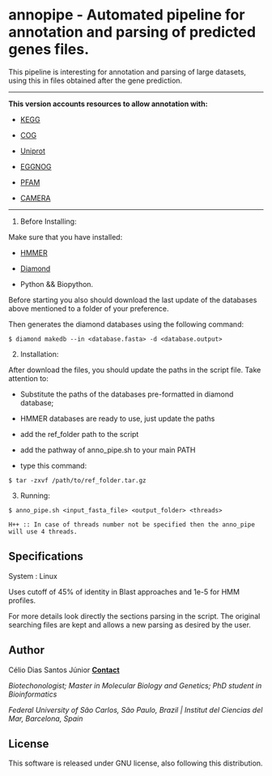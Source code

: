 # annopipe - Automated pipeline for annotation and parsing of predicted genes files.

This pipeline is interesting for annotation and parsing of large datasets, using this in files obtained after the gene prediction.

--------------------------------------------------------------------------

**This version accounts resources to allow annotation with:**

- [KEGG](http://kegg.jp/)

- [COG](https://www.ncbi.nlm.nih.gov/COG/)

- [Uniprot](http://www.uniprot.org/)

- [EGGNOG](http://eggnogdb.embl.de/#/app/home)

- [PFAM](http://pfam.xfam.org/)

- [CAMERA](http://camera.calit2.net/)

---------------------------------------------------------------------------

1. Before Installing:

Make sure that you have installed:

- [HMMER](http://hmmer.org/)

- [Diamond](https://github.com/bbuchfink/diamond)

- Python && Biopython.

Before starting you also should download the last update of the databases above mentioned to a folder of your preference.

Then generates the diamond databases using the following command:

```
$ diamond makedb --in <database.fasta> -d <database.output>
```

2. Installation:

After download the files, you should update the paths in the script file. Take attention to:

- Substitute the paths of the databases pre-formatted in diamond database;

- HMMER databases are ready to use, just update the paths

- add the ref_folder path to the script

- add the pathway of anno_pipe.sh to your main PATH

- type this command:

```
$ tar -zxvf /path/to/ref_folder.tar.gz
```

3. Running:

```
$ anno_pipe.sh <input_fasta_file> <output_folder> <threads>
```

    H++ :: In case of threads number not be specified then the anno_pipe will use 4 threads.


## Specifications

System : Linux

Uses cutoff of 45% of identity in Blast approaches and 1e-5 for HMM profiles.

For more details look directly the sections parsing in the script. The original searching files are kept and allows a new parsing as desired by the user.

## Author

Célio Dias Santos Júnior       [**Contact**](celio.diasjunior@gmail.com)

*Biotechonologist; Master in Molecular Biology and Genetics; PhD student in Bioinformatics*

*Federal University of São Carlos, São Paulo, Brazil | Institut del Ciencias del Mar, Barcelona, Spain*

## License

This software is released under GNU license, also following this distribution. 
